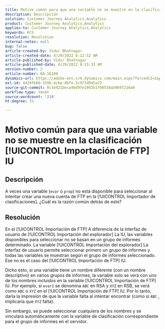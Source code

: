```yaml
---
title: Motivo común para que una variable no se muestre en la clasificación [!UICONTROL Importación de FTP] IU
description: Descripción
solution: Customer Journey Analytics,Analytics
product: Customer Journey Analytics,Analytics
applies-to: Customer Journey Analytics,Analytics
keywords: KCS
resolution: Resolution
internal-notes: null
bug: false
article-created-by: Vidur Bhatnagar
article-created-date: 4/29/2022 8:12:52 AM
article-published-by: Vidur Bhatnagar
article-published-date: 4/29/2022 8:15:33 AM
version-number: 2
article-number: KA-16109
dynamics-url: https://adobe-ent.crm.dynamics.com/main.aspx?forceUCI=1&pagetype=entityrecord&etn=knowledgearticle&id=a2c6d429-94c7-ec11-a7b6-0022480a1de4
exl-id: 4420fb66-159b-4cbe-8bfe-3c973d945a22
source-git-commit: 0c3e421beca46d9fe1952b1f98538a50697216a0
workflow-type: tm+mt
source-wordcount: '219'
ht-degree: 1%

---
```


# Motivo común para que una variable no se muestre en la clasificación [!UICONTROL Importación de FTP] IU

## Descripción


A veces una variable (`evar` o `prop`) no está disponible para seleccionar al intentar crear una nueva cuenta de FTP en la [!UICONTROL Importador de clasificaciones]. ¿Cuál es la razón común detrás de esto?


## Resolución


En el [!UICONTROL Importación de FTP] A diferencia de la interfaz de usuario de [!UICONTROL Importación del explorador] La IU, las variables disponibles para seleccionar no se basan en un grupo de informes determinado. La variable [!UICONTROL Importación del explorador] La interfaz de usuario permite seleccionar primero un grupo de informes y todas las variables se muestran según el grupo de informes seleccionado. Ese no es el caso del [!UICONTROL Importación de FTP] IU.

Dicho esto, si una variable tiene un nombre diferente (con un nombre descriptivo) en varios grupos de informes, la variable solo se verá con uno de los nombres incluidos en la variable [!UICONTROL Importación de FTP] IU. Por ejemplo, si `evar1` se denomina `ABC` en RSA y `XYZ` en RSB, se verá como `ABC` o `XYZ` en el [!UICONTROL Importación de FTP] IU. Por lo tanto, daría la impresión de que la variable falta al intentar encontrar (como si `ABC` , implicaría que `XYZ` falta).

Sin embargo, se puede seleccionar cualquiera de los nombres y se vinculará automáticamente con la variable de clasificación correspondiente para el grupo de informes en el servidor.
